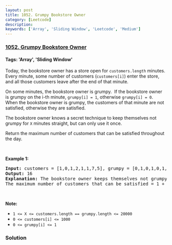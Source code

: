```yaml
---
layout: post
title: 1052. Grumpy Bookstore Owner
category: [Leetcode]
description: 
keywords: ['Array', 'Sliding Window', 'Leetcode', 'Medium']
---
```

### [1052. Grumpy Bookstore Owner](https://leetcode.com/problems/grumpy-bookstore-owner)

#### Tags: 'Array', 'Sliding Window'

<div class="content__u3I1 question-content__JfgR"><div><p>Today, the bookstore owner has a store open for <code>customers.length</code> minutes.  Every minute, some number of customers (<code>customers[i]</code>) enter the store, and all those customers leave after the end of that minute.</p>
<p>On some minutes, the bookstore owner is grumpy.  If the bookstore owner is grumpy on the i-th minute, <code>grumpy[i] = 1</code>, otherwise <code>grumpy[i] = 0</code>.  When the bookstore owner is grumpy, the customers of that minute are not satisfied, otherwise they are satisfied.</p>
<p>The bookstore owner knows a secret technique to keep themselves not grumpy for <code>X</code> minutes straight, but can only use it once.</p>
<p>Return the maximum number of customers that can be satisfied throughout the day.</p>
<p> </p>
<p><strong>Example 1:</strong></p>
<pre><strong>Input: </strong>customers = [1,0,1,2,1,1,7,5], grumpy = [0,1,0,1,0,1,0,1], X = 3
<strong>Output: </strong>16
<strong>Explanation:</strong> The bookstore owner keeps themselves not grumpy for the last 3 minutes. 
The maximum number of customers that can be satisfied = 1 + 1 + 1 + 1 + 7 + 5 = 16.
</pre>
<p> </p>
<p><strong>Note:</strong></p>
<ul>
<li><code>1 &lt;= X &lt;= customers.length == grumpy.length &lt;= 20000</code></li>
<li><code>0 &lt;= customers[i] &lt;= 1000</code></li>
<li><code>0 &lt;= grumpy[i] &lt;= 1</code></li>
</ul></div></div>

### Solution
